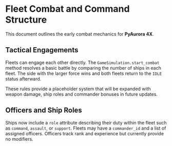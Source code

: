 # Fleet Combat and Command Structure

This document outlines the early combat mechanics for **PyAurora 4X**.

## Tactical Engagements

Fleets can engage each other directly. The `GameSimulation.start_combat`
method resolves a basic battle by comparing the number of ships in each
fleet. The side with the larger force wins and both fleets return to the
`IDLE` status afterward.

These rules provide a placeholder system that will be expanded with
weapon damage, ship roles and commander bonuses in future updates.

## Officers and Ship Roles

Ships now include a `role` attribute describing their duty within the
fleet such as `command`, `assault`, or `support`. Fleets may have a
`commander_id` and a list of assigned officers. Officers track rank and
experience but currently provide no modifiers.

